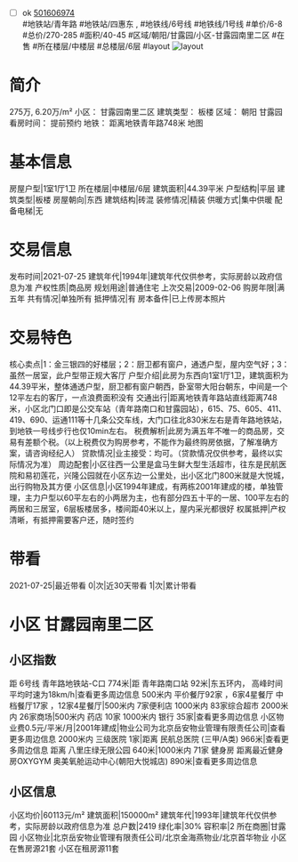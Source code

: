 - [ ] ok [501606974](https://bj.5i5j.com/ershoufang/501606974.html)  
 #地铁站/青年路 #地铁站/四惠东 ,  #地铁线/6号线 #地铁线/1号线
#单价/6-8 #总价/270-285 #面积/40-45   #区域/朝阳/甘露园/小区-甘露园南里二区 #在售 #所在楼层/中楼层 #总楼层/6层 #layout 
![layout](http://image2a.5i5j.com/bdir/layout/b598c61dd08c4e509a4ab3bec1853ec6.jpg_P5.jpg) 
# 简介 
 275万,  6.20万/m² 
小区： 甘露园南里二区
建筑类型： 板楼
区域： 朝阳 甘露园
看房时间： 提前预约
地铁： 距离地铁青年路748米 地图
# 基本信息 
 房屋户型|1室1厅1卫
所在楼层|中楼层/6层
建筑面积|44.39平米
户型结构|平层
建筑类型|板楼
房屋朝向|东西
建筑结构|砖混
装修情况|精装
供暖方式|集中供暖
配备电梯|无
# 交易信息 
 发布时间|2021-07-25
建筑年代|1994年|建筑年代仅供参考，实际房龄以政府信息为准
产权性质|商品房
规划用途|普通住宅
上次交易|2009-02-06
购房年限|满五年
共有情况|单独所有
抵押情况|有
房本备件|已上传房本照片
# 交易特色 
 核心卖点|1：金三银四的好楼层；2：厨卫都有窗户，通透户型，屋内空气好；3：虽然一居室，此户型带正规大客厅
户型介绍|此房为东西向1室1厅1卫，建筑面积为44.39平米，整体通透户型，厨卫都有窗户朝西，卧室带大阳台朝东，中间是一个12平左右的客厅，一点浪费面积没有
交通出行|距离地铁青年路站直线距离748米，小区北门口即是公交车站（青年路南口和甘露园站），615、75、605、411、419、690、运通111等十几条公交车线，大门口往北830米左右是青年路地铁站，到地铁一号线步行也仅10min左右。
税费解析|此房为满五年不唯一的商品房，交易有差额个税。（以上税费仅为购房参考，不能作为最终购房依据，了解准确方案，请咨询经纪人）
贷款情况|业主接受：均可。（贷款情况仅供参考，最终以实际情况为准）
周边配套|小区往西一公里是盒马生鲜大型生活超市，往东是民航医院和易初莲花，兴隆公园就在小区东边一公里处，出小区北门800米就是大悦城，出行购物及其方便
小区信息|小区1994年建成，有两栋2001年建成的楼，单独管理，主力户型以60平左右的小两居为主，也有部分四五十平的一居、100平左右的两居和三居室，6层板楼居多，楼间距40米以上，屋内采光都很好
权属抵押|产权清晰，有抵押需要客户还，随时签约
# 带看 
 2021-07-25|最近带看	 0|次|近30天带看	 1|次|累计带看
# 小区 甘露园南里二区
## 小区指数 
 距 6号线 青年路地铁站-C口 774米|距 青年路南口站 92米|东五环内， 高峰时间平均时速为18km/h|查看更多周边信息
500米内 平价餐厅92家 ，6家4星餐厅
中档餐厅17家 ，12家4星餐厅|500米内 7家便利店
1000米内 83家综合超市
2000米内 26家商场|500米内 药店 10家
1000米内 银行 35家|查看更多周边信息
小区物业费0.5元/平米/月|2001年建成|物业公司为北京岳安物业管理有限责任公司|查看更多周边信息
2000米内 三级医院 1家|距离 民航总医院 (三甲/A类) 966米|查看更多周边信息
距离 八里庄绿无限公园 640米|1000米内 71家 健身房
距离最近健身房OXYGYM 奥美氧舱运动中心(朝阳大悦城店) 890米|查看更多周边信息
## 小区信息 
 小区均价|60113元/m²
建筑面积|150000m²
建筑年代|1993年|建筑年代仅供参考，实际房龄以政府信息为准
总户数|2419
绿化率|30%
容积率|2
所在商圈|甘露园
小区物业|北京岳安物业管理有限责任公司/北京金海燕物业/北京首华物业
小区在售房源21套
小区在租房源11套
